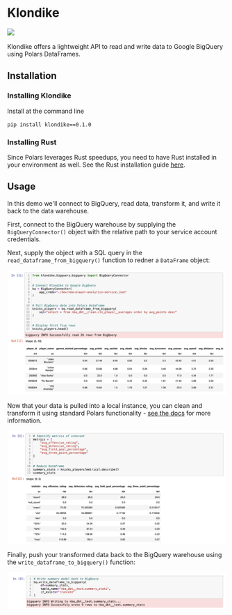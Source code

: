 # Klondike

<img src="https://upload.wikimedia.org/wikipedia/en/d/d5/Klondike_logo.svg">

Klondike offers a lightweight API to read and write data to Google BigQuery using Polars DataFrames.

## Installation

### Installing Klondike
Install at the command line

```
pip install klondike==0.1.0
```

### Installing Rust
Since Polars leverages Rust speedups, you need to have Rust installed in your environment as well. See the Rust installation guide [here](https://www.rust-lang.org/tools/install).


## Usage

In this demo we'll connect to BigQuery, read data, transform it, and write it back to the data warehouse.

First, connect to the BigQuery warehouse by supplying the `BigQueryConnector()` object with the relative path to your service account credentials.

Next, supply the object with a SQL query in the `read_dataframe_from_bigquery()` function to redner a `DataFrame` object:

<img src="./.demo/stepOne.png">

Now that your data is pulled into a local instance, you can clean and transform it using standard Polars functionality - [see the docs](https://docs.pola.rs/py-polars/html/reference/dataframe/index.html) for more information.

<img src="./.demo/stepTwo.png">

Finally, push your transformed data back to the BigQuery warehouse using the `write_dataframe_to_bigquery()` function:

<img src="./.demo/stepThree.png">